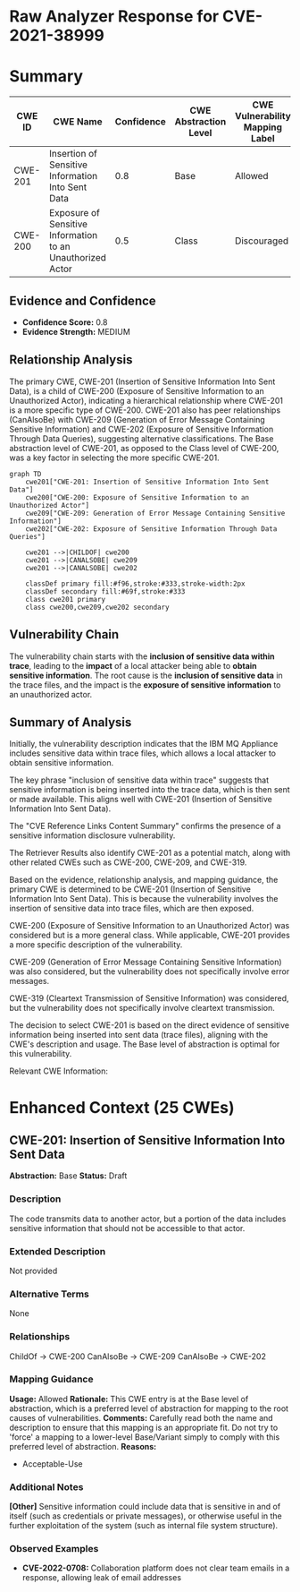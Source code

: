 # Raw Analyzer Response for CVE-2021-38999

# Summary
| CWE ID | CWE Name | Confidence | CWE Abstraction Level | CWE Vulnerability Mapping Label | CWE-Vulnerability Mapping Notes |
|---|---|---|---|---|---|
| CWE-201 | Insertion of Sensitive Information Into Sent Data | 0.8 | Base | Allowed | Primary CWE |
| CWE-200 | Exposure of Sensitive Information to an Unauthorized Actor | 0.5 | Class | Discouraged | Secondary Candidate |

## Evidence and Confidence

*   **Confidence Score:** 0.8
*   **Evidence Strength:** MEDIUM

## Relationship Analysis
The primary CWE, CWE-201 (Insertion of Sensitive Information Into Sent Data), is a child of CWE-200 (Exposure of Sensitive Information to an Unauthorized Actor), indicating a hierarchical relationship where CWE-201 is a more specific type of CWE-200. CWE-201 also has peer relationships (CanAlsoBe) with CWE-209 (Generation of Error Message Containing Sensitive Information) and CWE-202 (Exposure of Sensitive Information Through Data Queries), suggesting alternative classifications. The Base abstraction level of CWE-201, as opposed to the Class level of CWE-200, was a key factor in selecting the more specific CWE-201.

```mermaid
graph TD
    cwe201["CWE-201: Insertion of Sensitive Information Into Sent Data"]
    cwe200["CWE-200: Exposure of Sensitive Information to an Unauthorized Actor"]
    cwe209["CWE-209: Generation of Error Message Containing Sensitive Information"]
    cwe202["CWE-202: Exposure of Sensitive Information Through Data Queries"]

    cwe201 -->|CHILDOF| cwe200
    cwe201 -->|CANALSOBE| cwe209
    cwe201 -->|CANALSOBE| cwe202

    classDef primary fill:#f96,stroke:#333,stroke-width:2px
    classDef secondary fill:#69f,stroke:#333
    class cwe201 primary
    class cwe200,cwe209,cwe202 secondary
```

## Vulnerability Chain
The vulnerability chain starts with the **inclusion of sensitive data within trace**, leading to the **impact** of a local attacker being able to **obtain sensitive information**. The root cause is the **inclusion of sensitive data** in the trace files, and the impact is the **exposure of sensitive information** to an unauthorized actor.

## Summary of Analysis
Initially, the vulnerability description indicates that the IBM MQ Appliance includes sensitive data within trace files, which allows a local attacker to obtain sensitive information.

The key phrase "inclusion of sensitive data within trace" suggests that sensitive information is being inserted into the trace data, which is then sent or made available. This aligns well with CWE-201 (Insertion of Sensitive Information Into Sent Data).

The "CVE Reference Links Content Summary" confirms the presence of a sensitive information disclosure vulnerability.

The Retriever Results also identify CWE-201 as a potential match, along with other related CWEs such as CWE-200, CWE-209, and CWE-319.

Based on the evidence, relationship analysis, and mapping guidance, the primary CWE is determined to be CWE-201 (Insertion of Sensitive Information Into Sent Data). This is because the vulnerability involves the insertion of sensitive data into trace files, which are then exposed.

CWE-200 (Exposure of Sensitive Information to an Unauthorized Actor) was considered but is a more general class. While applicable, CWE-201 provides a more specific description of the vulnerability.

CWE-209 (Generation of Error Message Containing Sensitive Information) was also considered, but the vulnerability does not specifically involve error messages.

CWE-319 (Cleartext Transmission of Sensitive Information) was considered, but the vulnerability does not specifically involve cleartext transmission.

The decision to select CWE-201 is based on the direct evidence of sensitive information being inserted into sent data (trace files), aligning with the CWE's description and usage. The Base level of abstraction is optimal for this vulnerability.

Relevant CWE Information:

# Enhanced Context (25 CWEs)

## CWE-201: Insertion of Sensitive Information Into Sent Data
**Abstraction:** Base
**Status:** Draft

### Description
The code transmits data to another actor, but a portion of the data includes sensitive information that should not be accessible to that actor.

### Extended Description
Not provided

### Alternative Terms
None

### Relationships
ChildOf -> CWE-200
CanAlsoBe -> CWE-209
CanAlsoBe -> CWE-202

### Mapping Guidance
**Usage:** Allowed
**Rationale:** This CWE entry is at the Base level of abstraction, which is a preferred level of abstraction for mapping to the root causes of vulnerabilities.
**Comments:** Carefully read both the name and description to ensure that this mapping is an appropriate fit. Do not try to 'force' a mapping to a lower-level Base/Variant simply to comply with this preferred level of abstraction.
**Reasons:**
- Acceptable-Use

### Additional Notes
**[Other]** Sensitive information could include data that is sensitive in and of itself (such as credentials or private messages), or otherwise useful in the further exploitation of the system (such as internal file system structure).
### Observed Examples
- **CVE-2022-0708:** Collaboration platform does not clear team emails in a response, allowing leak of email addresses